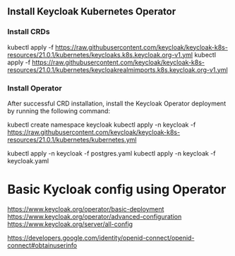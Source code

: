 ## Install Keycloak Kubernetes Operator

### Install CRDs
kubectl apply -f https://raw.githubusercontent.com/keycloak/keycloak-k8s-resources/21.0.1/kubernetes/keycloaks.k8s.keycloak.org-v1.yml
kubectl apply -f https://raw.githubusercontent.com/keycloak/keycloak-k8s-resources/21.0.1/kubernetes/keycloakrealmimports.k8s.keycloak.org-v1.yml


### Install Operator
After successful CRD installation, install the Keycloak Operator deployment by running the following command:

kubectl create namespace keycloak
kubectl apply -n keycloak -f https://raw.githubusercontent.com/keycloak/keycloak-k8s-resources/21.0.1/kubernetes/kubernetes.yml

kubectl apply -n keycloak -f postgres.yaml
kubectl apply -n keycloak -f keycloak.yaml


# Basic Kycloak config using Operator
https://www.keycloak.org/operator/basic-deployment
https://www.keycloak.org/operator/advanced-configuration
https://www.keycloak.org/server/all-config


https://developers.google.com/identity/openid-connect/openid-connect#obtainuserinfo